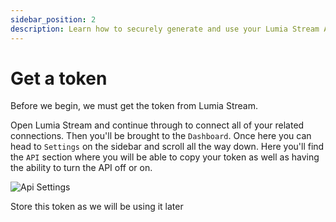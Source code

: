 ```yaml
---
sidebar_position: 2
description: Learn how to securely generate and use your Lumia Stream API token to connect third-party apps, bots, or integrations with your streaming setup
---
```


# Get a token

Before we begin, we must get the token from Lumia Stream.

Open Lumia Stream and continue through to connect all of your related connections.
Then you'll be brought to the `Dashboard`.
Once here you can head to `Settings` on the sidebar and scroll all the way down.
Here you'll find the `API` section where you will be able to copy your token as well as having the ability to turn the API off or on.

![Api Settings](/img/tutorial/get-api-token-from-lumiastream-settings.webp)

Store this token as we will be using it later
